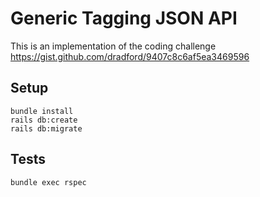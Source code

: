# Generic Tagging JSON API
  
This is an implementation of the coding challenge https://gist.github.com/dradford/9407c8c6af5ea3469596 

## Setup

```
bundle install
rails db:create
rails db:migrate
```

## Tests

```
bundle exec rspec
```

